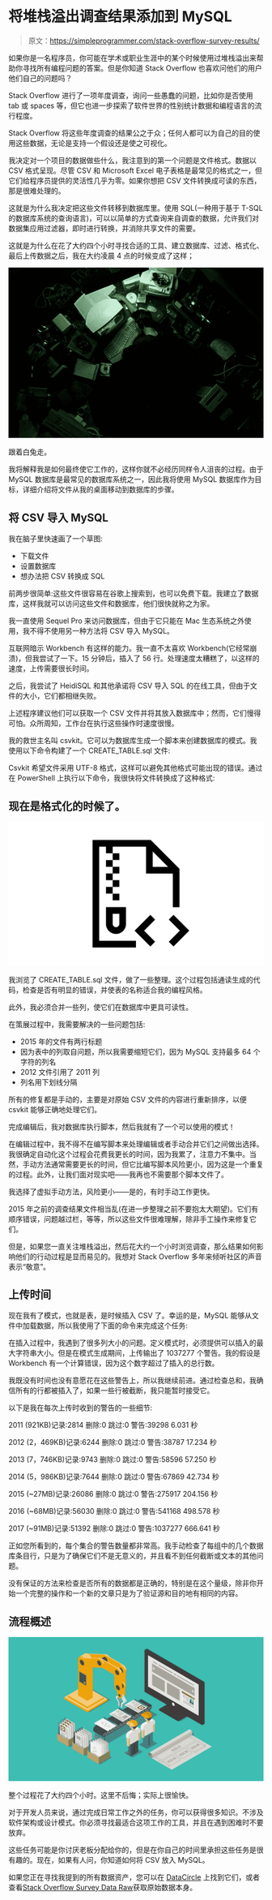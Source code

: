 # 将堆栈溢出调查结果添加到 MySQL

> 原文：<https://simpleprogrammer.com/stack-overflow-survey-results/>

如果你是一名程序员，你可能在学术或职业生涯中的某个时候使用过堆栈溢出来帮助你寻找所有编程问题的答案。但是你知道 Stack Overflow 也喜欢问他们的用户他们自己的问题吗？

Stack Overflow 进行了一项年度调查，询问一些愚蠢的问题，比如你是否使用 tab 或 spaces 等，但它也进一步探索了软件世界的性别统计数据和编程语言的流行程度。

Stack Overflow 将这些年度调查的结果公之于众；任何人都可以为自己的目的使用这些数据，无论是支持一个假设还是使之可视化。

我决定对一个项目的数据做些什么，我注意到的第一个问题是文件格式。数据以 CSV 格式呈现。尽管 CSV 和 Microsoft Excel 电子表格是最常见的格式之一，但它们给程序员提供的灵活性几乎为零。如果你想把 CSV 文件转换成可读的东西，那是很难处理的。

这就是为什么我决定把这些文件转移到数据库里。使用 SQL(一种用于基于 T-SQL 的数据库系统的查询语言)，可以以简单的方式查询来自调查的数据，允许我们对数据集应用过滤器，即时进行转换，并消除共享文件的需要。

这就是为什么在花了大约四个小时寻找合适的工具、建立数据库、过滤、格式化、最后上传数据之后，我在大约凌晨 4 点的时候变成了这样；

![stack overflow](img/06c35e16fb10c7d26a8d1672670ca9f3.png)

跟着白兔走。

我将解释我是如何最终使它工作的，这样你就不必经历同样令人沮丧的过程。由于 MySQL 数据库是最常见的数据库系统之一，因此我将使用 MySQL 数据库作为目标，详细介绍将文件从我的桌面移动到数据库的步骤。

## 将 CSV 导入 MySQL

我在脑子里快速画了一个草图:

*   下载文件
*   设置数据库
*   想办法把 CSV 转换成 SQL

前两步很简单:这些文件很容易在谷歌上搜索到，也可以免费下载。我建立了数据库，这样我就可以访问这些文件和数据库，他们很快就称之为家。

我一直使用 Sequel Pro 来访问数据库，但由于它只能在 Mac 生态系统之外使用，我不得不使用另一种方法将 CSV 导入 MySQL。

互联网暗示 Workbench 有这样的能力。我一直不太喜欢 Workbench(它经常崩溃)，但我尝试了一下。15 分钟后，插入了 56 行。处理速度太糟糕了，以这样的速度，上传需要很长时间。

之后，我尝试了 HeidiSQL 和其他承诺将 CSV 导入 SQL 的在线工具，但由于文件的大小，它们都相继失败。

上述程序建议他们可以获取一个 CSV 文件并将其放入数据库中；然而，它们慢得可怕。众所周知，工作台在执行这些操作时速度很慢。

我的救世主名叫 csvkit。它可以为数据库生成一个脚本来创建数据库的模式。我使用以下命令构建了一个 CREATE_TABLE.sql 文件:

Csvkit 希望文件采用 UTF-8 格式，这样可以避免其他格式可能出现的错误。通过在 PowerShell 上执行以下命令，我很快将文件转换成了这种格式:

## 现在是格式化的时候了。

![](img/073c1100a7e054f98115cb02619ed084.png)

我浏览了 CREATE_TABLE.sql 文件，做了一些整理。这个过程包括通读生成的代码，检查是否有明显的错误，并使表的名称适合我的编程风格。

此外，我必须合并一些列，使它们在数据库中更具可读性。

在策展过程中，我需要解决的一些问题包括:

*   2015 年的文件有两行标题
*   因为表中的列取自问题，所以我需要缩短它们，因为 MySQL 支持最多 64 个字符的列名
*   2012 文件引用了 2011 列
*   列名用下划线分隔

所有的修复都是手动的，主要是对原始 CSV 文件的内容进行重新排序，以便 csvkit 能够正确地处理它们。

完成编辑后，我对数据库执行脚本，然后我就有了一个可以使用的模式！

在编辑过程中，我不得不在编写脚本来处理编辑或者手动合并它们之间做出选择。我很确定自动化这个过程会花费我更长的时间，因为我累了，注意力不集中。当然，手动方法通常需要更长的时间，但它比编写脚本风险更小，因为这是一个重复的过程。此外，让我们面对现实吧——我再也不需要那个脚本文件了。

我选择了虚拟手动方法，风险更小——是的，有时手动工作更快。

2015 年之前的调查结果文件相当乱(在进一步整理之前不要抱太大期望)。它们有顺序错误，问题越过栏，等等，所以这些文件很难理解，除非手工操作来修复它们。

但是，如果您一直关注堆栈溢出，然后花大约一个小时浏览调查，那么结果如何影响他们的行动过程是显而易见的。我想对 Stack Overflow 多年来倾听社区的声音表示“敬意”。

## 上传时间

现在我有了模式，也就是表，是时候插入 CSV 了。幸运的是，MySQL 能够从文件中加载数据，所以我使用了下面的命令来完成这个任务:

在插入过程中，我遇到了很多列大小的问题。定义模式时，必须提供可以插入的最大字符串大小。但是在模式生成期间，上传输出了 1037277 个警告。我的假设是 Workbench 有一个计算错误，因为这个数字超过了插入的总行数。

我既没有时间也没有意愿花在这些警告上，所以我继续前进。通过检查总和，我确信所有的行都被插入了，如果一些行被截断，我只能暂时接受它。

以下是我在每次上传时收到的警告的一些细节:

2011 (921KB)记录:2814 删除:0 跳过:0 警告:39298 6.031 秒

2012 (2，469KB)记录:6244 删除:0 跳过:0 警告:38787 17.234 秒

2013 (7，746KB)记录:9743 删除:0 跳过:0 警告:58596 57.250 秒

2014 (5，986KB)记录:7644 删除:0 跳过:0 警告:67869 42.734 秒

2015 (~27MB)记录:26086 删除:0 跳过:0 警告:275917 204.156 秒

2016 (~68MB)记录:56030 删除:0 跳过:0 警告:541168 498.578 秒

2017 (~91MB)记录:51392 删除:0 跳过:0 警告:1037277 666.641 秒

正如您所看到的，每个集合的警告数量都非常高。我手动检查了每组中的几个数据库条目行，只是为了确保它们不是无意义的，并且看不到任何截断或文本的其他问题。

没有保证的方法来检查是否所有的数据都是正确的，特别是在这个量级，除非你开始一个完整的操作和一个新的文章只是为了验证源和目的地有相同的内容。

## 流程概述

![](img/a207b0356257698904624063bb7f5cef.png)

整个过程花了大约四个小时。这里不后悔；实际上很愉快。

对于开发人员来说，通过完成日常工作之外的任务，你可以获得很多知识。不涉及软件架构或设计模式。你必须寻找最适合这项工作的工具，并且在遇到困难时不要放弃。

这些任务可能是你讨厌老板分配给你的，但是在你自己的时间里承担这些任务是很有趣的。现在，如果有人问，你知道如何将 CSV 放入 MySQL。

如果您正在寻找我提到的所有数据资产，您可以在 [DataCircle](https://www.datacircle.io/?searchTerm=stack) 上找到它们，或者查看[Stack Overflow Survey Data Raw](https://insights.stackoverflow.com/survey)获取原始数据本身。